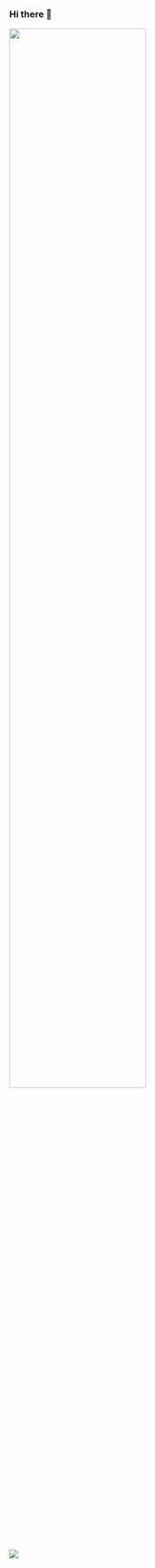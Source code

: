### Hi there 👋

<div>
  <img src="https://cdn.jsdelivr.net/gh/Hongbusi/Hongbusi/metrics.svg" width="70%" />
</div>

![](https://komarev.com/ghpvc/?username=nindle&color=red)
